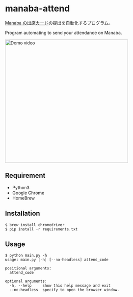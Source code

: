 # manaba-attend

[Manaba の出席カード](https://atmnb.tsukuba.ac.jp/attend/tsukuba)の提出を自動化するプログラム。

Program automating to send your attendance on Manaba.

[<img alt="Demo video" width="400" src="https://j.gifs.com/Xo5Y38.gif">](https://youtu.be/9ZQMev_WQeE)

## Requirement

- Python3
- Google Chrome
- HomeBrew

## Installation

```shell
$ brew install chromedriver
$ pip install -r requirements.txt
```

## Usage

```shell
$ python main.py -h
usage: main.py [-h] [--no-headless] attend_code

positional arguments:
  attend_code

optional arguments:
  -h, --help     show this help message and exit
  --no-headless  specify to open the browser window.
```
